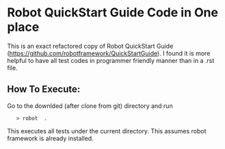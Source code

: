 Robot QuickStart Guide Code in One place
========================================

This is an exact refactored copy of Robot QuickStart Guide 
(https://github.com/robotframework/QuickStartGuide). I found it is more
helpful to have all test codes in programmer friendly manner than
in a .rst file. 

How To Execute:
---------------
Go to the downlded (after clone from git) directory and run

       > robot  .

This executes all tests under the current directory. This assumes robot
framework is already installed.
